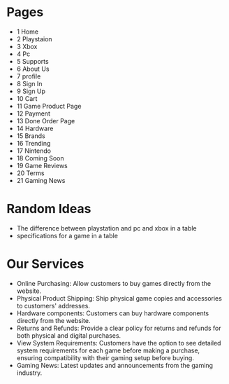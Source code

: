 # Pages
- 1 Home
- 2 Playstaion
- 3 Xbox
- 4 Pc
- 5 Supports
- 6 About Us
- 7 profile
- 8 Sign In
- 9 Sign Up
- 10 Cart
- 11 Game Product Page
- 12 Payment
- 13 Done Order Page
- 14 Hardware
- 15 Brands
- 16 Trending
- 17 Nintendo
- 18 Coming Soon
- 19 Game Reviews
- 20 Terms
- 21 Gaming News

# Random Ideas
- The difference between playstation and pc and xbox in a table
- specifications for a game in a table


# Our Services
- Online Purchasing: Allow customers to buy games directly from the website.
- Physical Product Shipping: Ship physical game copies and accessories to customers' addresses.
- Hardware components: Customers can buy hardware components directly from the website.
- Returns and Refunds: Provide a clear policy for returns and refunds for both physical and digital purchases.
- View System Requirements: Customers have the option to see detailed system requirements for each game before making a purchase, ensuring compatibility with their gaming setup before buying.
- Gaming News: Latest updates and announcements from the gaming industry.